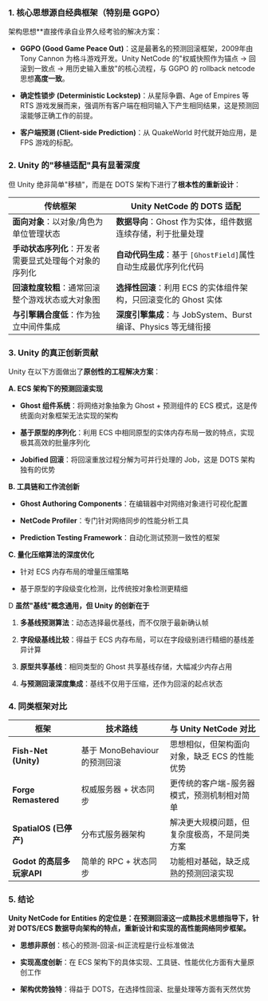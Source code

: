 ### 1. 核心思想源自经典框架（特别是 GGPO）

架构思想​**​直接传承自业界久经考验的解决方案：

- ​**​GGPO (Good Game Peace Out)​**​：这是最著名的预测回滚框架，2009年由 Tony Cannon 为格斗游戏开发。Unity NetCode 的"权威快照作为锚点 → 回滚到一致点 → 用历史输入重放"的核心流程，与 GGPO 的 rollback netcode 思想​**​高度一致​**​。
    
- ​**​确定性锁步 (Deterministic Lockstep)​**​：从星际争霸、Age of Empires 等 RTS 游戏发展而来，强调所有客户端在相同输入下产生相同结果，这是预测回滚能够正确工作的前提。
    
- ​**​客户端预测 (Client-side Prediction)​**​：从 QuakeWorld 时代就开始应用，是 FPS 游戏的标配。
    

### 2. Unity 的"移植适配"具有显著深度

但 Unity 绝非简单"移植"，而是在 DOTS 架构下进行了​**​根本性的重新设计​**​：

|传统框架|Unity NetCode 的 DOTS 适配|
|---|---|
|​**​面向对象​**​：以对象/角色为单位管理状态|​**​数据导向​**​：Ghost 作为实体，组件数据连续存储，利于批量处理|
|​**​手动状态序列化​**​：开发者需要显式处理每个对象的序列化|​**​自动代码生成​**​：基于 `[GhostField]`属性自动生成最优序列化代码|
|​**​回滚粒度较粗​**​：通常回滚整个游戏状态或大对象图|​**​选择性回滚​**​：利用 ECS 的实体组件架构，只回滚变化的 Ghost 实体|
|​**​与引擎耦合度低​**​：作为独立中间件集成|​**​深度引擎集成​**​：与 JobSystem、Burst 编译、Physics 等无缝衔接|

### 3. Unity 的真正创新贡献

Unity 在以下方面做出了​**​原创性的工程解决方案​**​：

​**​A. ECS 架构下的预测回滚实现​**​

- ​**​Ghost 组件系统​**​：将网络对象抽象为 Ghost + 预测组件的 ECS 模式，这是传统面向对象框架无法实现的架构
    
- ​**​基于原型的序列化​**​：利用 ECS 中相同原型的实体内存布局一致的特点，实现极其高效的批量序列化
    
- ​**​Jobified 回滚​**​：将回滚重放过程分解为可并行处理的 Job，这是 DOTS 架构独有的优势
    

​**​B. 工具链和工作流创新​**​

- ​**​Ghost Authoring Components​**​：在编辑器中对网络对象进行可视化配置
    
- ​**​NetCode Profiler​**​：专门针对网络同步的性能分析工具
    
- ​**​Prediction Testing Framework​**​：自动化测试预测一致性的框架
    

​**​C. 量化压缩算法的深度优化​**​

- 针对 ECS 内存布局的增量压缩策略
    
- 基于原型的字段级变化检测，比传统按对象检测更精细

D  **虽然"基线"概念通用，但 Unity 的创新在于**

1. ​**​多基线预测算法​**​：动态选择最优基线，而不仅限于最新确认帧
    
2. ​**​字段级基线比较​**​：得益于 ECS 内存布局，可以在字段级别进行精细的基线差异计算
    
3. ​**​原型共享基线​**​：相同类型的 Ghost 共享基线存储，大幅减少内存占用
    
4. ​**​与预测回滚深度集成​**​：基线不仅用于压缩，还作为回滚的起点状态
    

### 4. 同类框架对比

|框架|技术路线|与 Unity NetCode 对比|
|---|---|---|
|​**​Fish-Net (Unity)​**​|基于 MonoBehaviour 的预测回滚|思想相似，但架构面向对象，缺乏 ECS 的性能优势|
|​**​Forge Remastered​**​|权威服务器 + 状态同步|更传统的客户端-服务器模式，预测机制相对简单|
|​**​SpatialOS (已停产)​**​|分布式服务器架构|解决更大规模问题，但复杂度极高，不是同类方案|
|​**​Godot 的高层多玩家API​**​|简单的 RPC + 状态同步|功能相对基础，缺乏成熟的预测回滚实现|

### 5. 结论

​**​Unity NetCode for Entities 的定位是：在预测回滚这一成熟技术思想指导下，针对 DOTS/ECS 数据导向架构的特点，重新设计和实现的高性能网络同步框架。​**​

- ​**​思想非原创​**​：核心的预测-回滚-纠正流程是行业标准做法
    
- ​**​实现高度创新​**​：在 ECS 架构下的具体实现、工具链、性能优化方面有大量原创工作
    
- ​**​架构优势独特​**​：得益于 DOTS，在选择性回滚、批量处理等方面有天然优势
    
